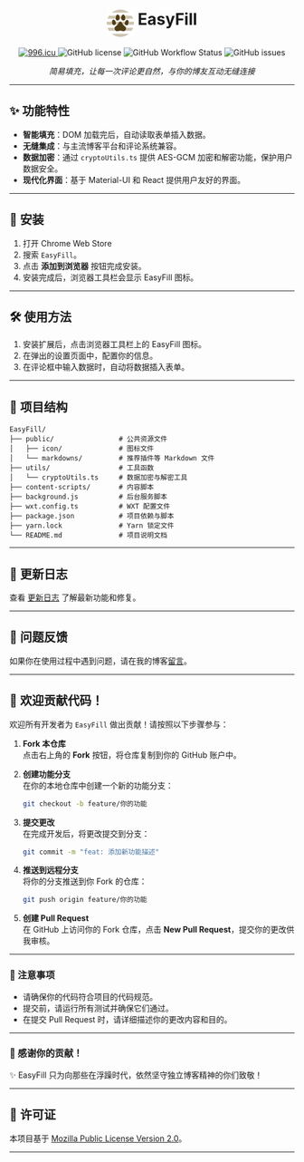 <h1 align="center">
  <img align="top" width="48" src="./public/icon/48.png" alt="EasyFill Logo">
  <span>EasyFill</span>
</h1>

<p align="center">
  <a href="https://996.icu" target="_blank">
      <img src="https://cos.lhasa.icu/svg/link-996.icu-red.svg" alt="996.icu" />
  </a>
  <img src="https://img.shields.io/github/license/achuanya/EasyFill" alt="GitHub license" />
  <img src="https://img.shields.io/github/actions/workflow/status/achuanya/EasyFill/rss_update.yml?branch=main" alt="GitHub Workflow Status" />
  <img src="https://img.shields.io/github/issues/achuanya/EasyFill" alt="GitHub issues" />
</p>
<p align="center">
  <i>简易填充，让每一次评论更自然，与你的博友互动无缝连接</i>
</p>

---

## ✨ 功能特性

- **智能填充**：DOM 加载完后，自动读取表单插入数据。
- **无缝集成**：与主流博客平台和评论系统兼容。
- **数据加密**：通过 `cryptoUtils.ts` 提供 AES-GCM 加密和解密功能，保护用户数据安全。
- **现代化界面**：基于 Material-UI 和 React 提供用户友好的界面。

---

## 🚀 安装

1. 打开 Chrome Web Store
2. 搜索 `EasyFill`。
3. 点击 **添加到浏览器** 按钮完成安装。
4. 安装完成后，浏览器工具栏会显示 EasyFill 图标。

---

## 🛠 使用方法

1. 安装扩展后，点击浏览器工具栏上的 EasyFill 图标。
2. 在弹出的设置页面中，配置你的信息。
3. 在评论框中输入数据时，自动将数据插入表单。

---

## 📂 项目结构

```
EasyFill/
├── public/                # 公共资源文件
│   ├── icon/              # 图标文件
│   └── markdowns/         # 推荐插件等 Markdown 文件
├── utils/                 # 工具函数
│   └── cryptoUtils.ts     # 数据加密与解密工具
├── content-scripts/       # 内容脚本
├── background.js          # 后台服务脚本
├── wxt.config.ts          # WXT 配置文件
├── package.json           # 项目依赖与脚本
├── yarn.lock              # Yarn 锁定文件
└── README.md              # 项目说明文档
```

---

## 📄 更新日志

查看 [更新日志](https://github.com/achuanya/EasyFill/blob/main/UpdateLog.md) 了解最新功能和修复。

---

## 🐛 问题反馈

如果你在使用过程中遇到问题，请在我的博客[留言](https://lhasa.icu/guestbook.html)。

---

## 🤝 欢迎贡献代码！

欢迎所有开发者为 `EasyFill` 做出贡献！请按照以下步骤参与：

1. **Fork 本仓库**  
   点击右上角的 **Fork** 按钮，将仓库复制到你的 GitHub 账户中。

2. **创建功能分支**  
   在你的本地仓库中创建一个新的功能分支：
   ```bash
   git checkout -b feature/你的功能
   ```

3. **提交更改**  
   在完成开发后，将更改提交到分支：
   ```bash
   git commit -m "feat: 添加新功能描述"
   ```

4. **推送到远程分支**  
   将你的分支推送到你 Fork 的仓库：
   ```bash
   git push origin feature/你的功能
   ```

5. **创建 Pull Request**  
   在 GitHub 上访问你的 Fork 仓库，点击 **New Pull Request**，提交你的更改供我审核。

---

### 📝 注意事项
- 请确保你的代码符合项目的代码规范。
- 提交前，请运行所有测试并确保它们通过。
- 在提交 Pull Request 时，请详细描述你的更改内容和目的。

---

### 🌟 感谢你的贡献！

✨ EasyFill 只为向那些在浮躁时代，依然坚守独立博客精神的你们致敬！


---

## 📜 许可证

本项目基于 [Mozilla Public License Version 2.0](https://github.com/achuanya/EasyFill/blob/main/LICENSE)。

---